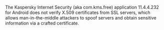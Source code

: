 The Kaspersky Internet Security (aka com.kms.free) application 11.4.4.232 for Android does not verify X.509 certificates from SSL servers, which allows man-in-the-middle attackers to spoof servers and obtain sensitive information via a crafted certificate.